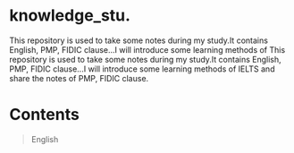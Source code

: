 # knowledge_stu.
This repository is used to take some notes during my study.It contains English, PMP, FIDIC clause...I will introduce some learning methods of This repository is used to take some notes during my study.It contains English, PMP, FIDIC clause...I will introduce some learning methods of IELTS and share the notes of PMP, FIDIC clause.
# Contents
>English
